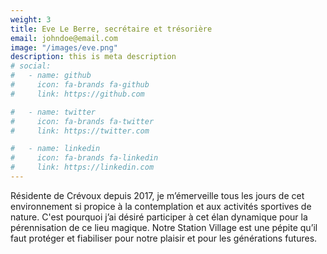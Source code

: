```yaml
---
weight: 3
title: Eve Le Berre, secrétaire et trésorière
email: johndoe@email.com
image: "/images/eve.png"
description: this is meta description
# social:
#   - name: github
#     icon: fa-brands fa-github
#     link: https://github.com

#   - name: twitter
#     icon: fa-brands fa-twitter
#     link: https://twitter.com

#   - name: linkedin
#     icon: fa-brands fa-linkedin
#     link: https://linkedin.com
---
```


Résidente de Crévoux depuis 2017, je m’émerveille tous les jours de cet environnement si propice à la contemplation et aux activités sportives de nature. C'est pourquoi j’ai désiré participer à cet élan  dynamique pour la  pérennisation de ce lieu magique. Notre Station Village est une pépite qu’il faut protéger et fiabiliser pour notre plaisir et pour les générations futures.
